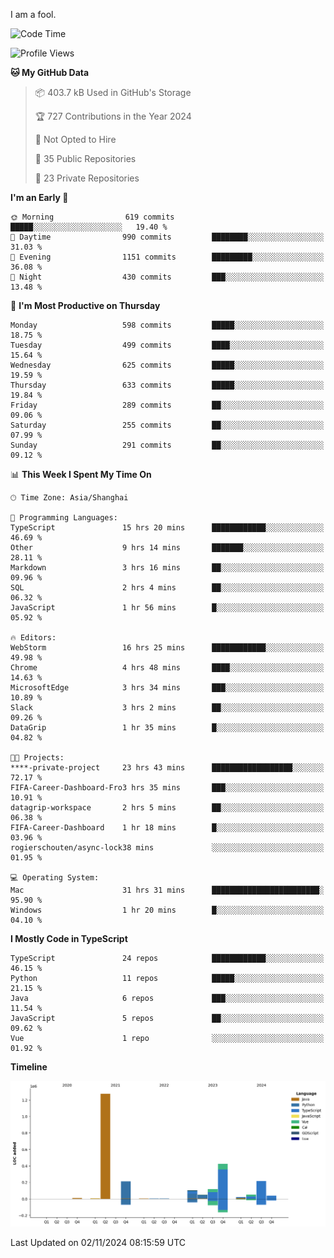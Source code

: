 I am a fool.

<!--START_SECTION:waka-->
![Code Time](http://img.shields.io/badge/Code%20Time-2%2C029%20hrs%2046%20mins-blue)

![Profile Views](http://img.shields.io/badge/Profile%20Views-0-blue)

**🐱 My GitHub Data** 

> 📦 403.7 kB Used in GitHub's Storage 
 > 
> 🏆 727 Contributions in the Year 2024
 > 
> 🚫 Not Opted to Hire
 > 
> 📜 35 Public Repositories 
 > 
> 🔑 23 Private Repositories 
 > 
**I'm an Early 🐤** 

```text
🌞 Morning                619 commits         █████░░░░░░░░░░░░░░░░░░░░   19.40 % 
🌆 Daytime                990 commits         ████████░░░░░░░░░░░░░░░░░   31.03 % 
🌃 Evening                1151 commits        █████████░░░░░░░░░░░░░░░░   36.08 % 
🌙 Night                  430 commits         ███░░░░░░░░░░░░░░░░░░░░░░   13.48 % 
```
📅 **I'm Most Productive on Thursday** 

```text
Monday                   598 commits         █████░░░░░░░░░░░░░░░░░░░░   18.75 % 
Tuesday                  499 commits         ████░░░░░░░░░░░░░░░░░░░░░   15.64 % 
Wednesday                625 commits         █████░░░░░░░░░░░░░░░░░░░░   19.59 % 
Thursday                 633 commits         █████░░░░░░░░░░░░░░░░░░░░   19.84 % 
Friday                   289 commits         ██░░░░░░░░░░░░░░░░░░░░░░░   09.06 % 
Saturday                 255 commits         ██░░░░░░░░░░░░░░░░░░░░░░░   07.99 % 
Sunday                   291 commits         ██░░░░░░░░░░░░░░░░░░░░░░░   09.12 % 
```


📊 **This Week I Spent My Time On** 

```text
🕑︎ Time Zone: Asia/Shanghai

💬 Programming Languages: 
TypeScript               15 hrs 20 mins      ████████████░░░░░░░░░░░░░   46.69 % 
Other                    9 hrs 14 mins       ███████░░░░░░░░░░░░░░░░░░   28.11 % 
Markdown                 3 hrs 16 mins       ██░░░░░░░░░░░░░░░░░░░░░░░   09.96 % 
SQL                      2 hrs 4 mins        ██░░░░░░░░░░░░░░░░░░░░░░░   06.32 % 
JavaScript               1 hr 56 mins        █░░░░░░░░░░░░░░░░░░░░░░░░   05.92 % 

🔥 Editors: 
WebStorm                 16 hrs 25 mins      ████████████░░░░░░░░░░░░░   49.98 % 
Chrome                   4 hrs 48 mins       ████░░░░░░░░░░░░░░░░░░░░░   14.63 % 
MicrosoftEdge            3 hrs 34 mins       ███░░░░░░░░░░░░░░░░░░░░░░   10.89 % 
Slack                    3 hrs 2 mins        ██░░░░░░░░░░░░░░░░░░░░░░░   09.26 % 
DataGrip                 1 hr 35 mins        █░░░░░░░░░░░░░░░░░░░░░░░░   04.82 % 

🐱‍💻 Projects: 
****-private-project     23 hrs 43 mins      ██████████████████░░░░░░░   72.17 % 
FIFA-Career-Dashboard-Fro3 hrs 35 mins       ███░░░░░░░░░░░░░░░░░░░░░░   10.91 % 
datagrip-workspace       2 hrs 5 mins        ██░░░░░░░░░░░░░░░░░░░░░░░   06.38 % 
FIFA-Career-Dashboard    1 hr 18 mins        █░░░░░░░░░░░░░░░░░░░░░░░░   03.96 % 
rogierschouten/async-lock38 mins             ░░░░░░░░░░░░░░░░░░░░░░░░░   01.95 % 

💻 Operating System: 
Mac                      31 hrs 31 mins      ████████████████████████░   95.90 % 
Windows                  1 hr 20 mins        █░░░░░░░░░░░░░░░░░░░░░░░░   04.10 % 
```

**I Mostly Code in TypeScript** 

```text
TypeScript               24 repos            ████████████░░░░░░░░░░░░░   46.15 % 
Python                   11 repos            █████░░░░░░░░░░░░░░░░░░░░   21.15 % 
Java                     6 repos             ███░░░░░░░░░░░░░░░░░░░░░░   11.54 % 
JavaScript               5 repos             ██░░░░░░░░░░░░░░░░░░░░░░░   09.62 % 
Vue                      1 repo              ░░░░░░░░░░░░░░░░░░░░░░░░░   01.92 % 
```



**Timeline**

![Lines of Code chart](https://raw.githubusercontent.com/VeejaLiu/VeejaLiu/master/assets/bar_graph.png)


 Last Updated on 02/11/2024 08:15:59 UTC
<!--END_SECTION:waka-->

